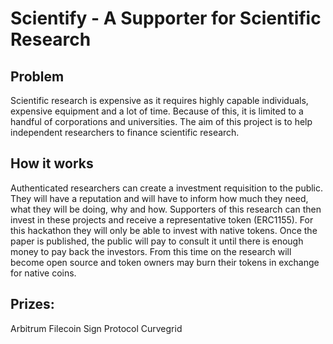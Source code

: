 # Scientify - A Supporter for Scientific Research

## Problem

Scientific research is expensive as it requires highly capable individuals, expensive equipment and a lot of time. Because of this, it is limited to a handful of corporations and universities. The aim of this project is to help independent researchers to finance scientific research.

## How it works

Authenticated researchers can create a investment requisition to the public. 
They will have a reputation and will have to inform how much they need, what they will be doing, why and how. 
Supporters of this research can then invest in these projects and receive a representative token (ERC1155). For this hackathon they will only be able to invest with native tokens. 
Once the paper is published, the public will pay to consult it until there is enough money to pay back the investors. 
From this time on the research will become open source and token owners may burn their tokens in exchange for native coins.

## Prizes:

Arbitrum
Filecoin
Sign Protocol
Curvegrid
